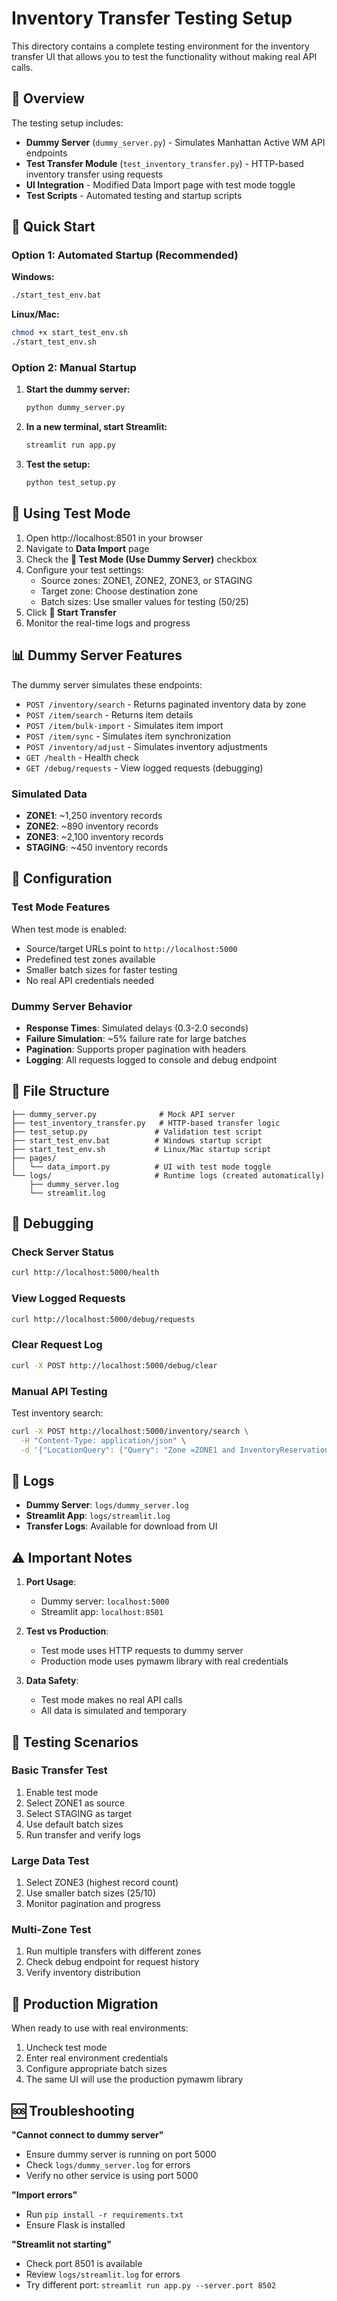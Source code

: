 # Inventory Transfer Testing Setup

This directory contains a complete testing environment for the inventory transfer UI that allows you to test the functionality without making real API calls.

## 🎯 Overview

The testing setup includes:
- **Dummy Server** (`dummy_server.py`) - Simulates Manhattan Active WM API endpoints
- **Test Transfer Module** (`test_inventory_transfer.py`) - HTTP-based inventory transfer using requests
- **UI Integration** - Modified Data Import page with test mode toggle
- **Test Scripts** - Automated testing and startup scripts

## 🚀 Quick Start

### Option 1: Automated Startup (Recommended)

**Windows:**
```bash
./start_test_env.bat
```

**Linux/Mac:**
```bash
chmod +x start_test_env.sh
./start_test_env.sh
```

### Option 2: Manual Startup

1. **Start the dummy server:**
   ```bash
   python dummy_server.py
   ```

2. **In a new terminal, start Streamlit:**
   ```bash
   streamlit run app.py
   ```

3. **Test the setup:**
   ```bash
   python test_setup.py
   ```

## 🧪 Using Test Mode

1. Open http://localhost:8501 in your browser
2. Navigate to **Data Import** page
3. Check the **🧪 Test Mode (Use Dummy Server)** checkbox
4. Configure your test settings:
   - Source zones: ZONE1, ZONE2, ZONE3, or STAGING
   - Target zone: Choose destination zone
   - Batch sizes: Use smaller values for testing (50/25)
5. Click **🚀 Start Transfer**
6. Monitor the real-time logs and progress

## 📊 Dummy Server Features

The dummy server simulates these endpoints:

- `POST /inventory/search` - Returns paginated inventory data by zone
- `POST /item/search` - Returns item details
- `POST /item/bulk-import` - Simulates item import
- `POST /item/sync` - Simulates item synchronization
- `POST /inventory/adjust` - Simulates inventory adjustments
- `GET /health` - Health check
- `GET /debug/requests` - View logged requests (debugging)

### Simulated Data

- **ZONE1**: ~1,250 inventory records
- **ZONE2**: ~890 inventory records  
- **ZONE3**: ~2,100 inventory records
- **STAGING**: ~450 inventory records

## 🔧 Configuration

### Test Mode Features

When test mode is enabled:
- Source/target URLs point to `http://localhost:5000`
- Predefined test zones available
- Smaller batch sizes for faster testing
- No real API credentials needed

### Dummy Server Behavior

- **Response Times**: Simulated delays (0.3-2.0 seconds)
- **Failure Simulation**: ~5% failure rate for large batches
- **Pagination**: Supports proper pagination with headers
- **Logging**: All requests logged to console and debug endpoint

## 📁 File Structure

```
├── dummy_server.py              # Mock API server
├── test_inventory_transfer.py   # HTTP-based transfer logic
├── test_setup.py               # Validation test script
├── start_test_env.bat          # Windows startup script
├── start_test_env.sh           # Linux/Mac startup script
├── pages/
│   └── data_import.py          # UI with test mode toggle
└── logs/                       # Runtime logs (created automatically)
    ├── dummy_server.log
    └── streamlit.log
```

## 🐛 Debugging

### Check Server Status
```bash
curl http://localhost:5000/health
```

### View Logged Requests
```bash
curl http://localhost:5000/debug/requests
```

### Clear Request Log
```bash
curl -X POST http://localhost:5000/debug/clear
```

### Manual API Testing

Test inventory search:
```bash
curl -X POST http://localhost:5000/inventory/search \
  -H "Content-Type: application/json" \
  -d '{"LocationQuery": {"Query": "Zone =ZONE1 and InventoryReservationTypeId=LOCATION"}, "Size": 10, "Page": 0}'
```

## 📝 Logs

- **Dummy Server**: `logs/dummy_server.log`
- **Streamlit App**: `logs/streamlit.log`
- **Transfer Logs**: Available for download from UI

## ⚠️ Important Notes

1. **Port Usage**: 
   - Dummy server: `localhost:5000`
   - Streamlit app: `localhost:8501`

2. **Test vs Production**:
   - Test mode uses HTTP requests to dummy server
   - Production mode uses pymawm library with real credentials

3. **Data Safety**:
   - Test mode makes no real API calls
   - All data is simulated and temporary

## 🎯 Testing Scenarios

### Basic Transfer Test
1. Enable test mode
2. Select ZONE1 as source
3. Select STAGING as target
4. Use default batch sizes
5. Run transfer and verify logs

### Large Data Test
1. Select ZONE3 (highest record count)
2. Use smaller batch sizes (25/10)
3. Monitor pagination and progress

### Multi-Zone Test
1. Run multiple transfers with different zones
2. Check debug endpoint for request history
3. Verify inventory distribution

## 🔄 Production Migration

When ready to use with real environments:
1. Uncheck test mode
2. Enter real environment credentials
3. Configure appropriate batch sizes
4. The same UI will use the production pymawm library

## 🆘 Troubleshooting

**"Cannot connect to dummy server"**
- Ensure dummy server is running on port 5000
- Check `logs/dummy_server.log` for errors
- Verify no other service is using port 5000

**"Import errors"**
- Run `pip install -r requirements.txt`
- Ensure Flask is installed

**"Streamlit not starting"**
- Check port 8501 is available
- Review `logs/streamlit.log` for errors
- Try different port: `streamlit run app.py --server.port 8502`
